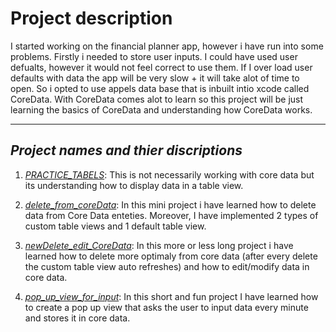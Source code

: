 # Project description

I started working on the financial planner app, however i have run into some problems. Firstly i needed to store user inputs. I could have used user defualts,
however it would not feel correct to use them. If I over load user defaults with data the app will be very slow + it will take alot of time to open. So i opted to
use appels data base that is inbuilt intio xcode called CoreData. With CoreData comes alot to learn so this project will be just learning the basics of CoreData 
and understanding how CoreData works.

--------------------------------------------------------------------------------------------------------------------------------------------------------------------

## *Project names and thier discriptions*

1. [*PRACTICE_TABELS*](https://github.com/DanMint/IOS-apps/tree/main/CoreData_Pracice/PRACTICE_TABELS): This is not necessarily working with core data but its understanding how to display data in a table view.

2. [*delete_from_coreData*](https://github.com/DanMint/IOS-apps/tree/main/CoreData_Pracice/delete_from_coreData): In this mini project i have learned how to delete data from Core Data enteties. Moreover, I have implemented 2 types of custom table views and 1 default table view.

3. [*newDelete_edit_CoreData*](https://github.com/DanMint/IOS-apps/tree/main/CoreData_Pracice/newDelete_edit_CoreData): In this more or less long project i have learned how to delete more optimaly from core data (after every delete the custom table view auto refreshes) and how to edit/modify data in core data.

4. [*pop_up_view_for_input*](https://github.com/DanMint/IOS-apps/tree/main/CoreData_Pracice/pop_up_view_for_input): In this short and fun project I have learned how to create a pop up view that asks the user to input data every minute and stores it in core data.
